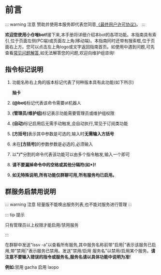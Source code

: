 # 前言

::: warning 注意
赞助并使用本服务即代表您同意[《最终用户许可协议》](/EULA)。
:::

<b>欢迎您使用小仓唯bot!</B>接下来,本手册将详细介绍本bot的各项功能。本指南具有索引,位于页面左侧(PC端)或页面左上角(移动端)。本指南同时还带有搜索框,位于页面右上方。您可以点击左上角logo或文字返回指南首页。如使用中遇到问题,可先查看[常见问题解答](/guide/commonquestion),如无法解答您的问题,欢迎向维护组咨询!

## 指令标记说明

1. 功能名称右上角的版本标记代表了何种版本具有此功能(如下所示)

   <b>抽卡</B><Badge text="轻量" type="tip"/><Badge text="标准" type="tip"/><Badge text="豪华" type="tip"/> 

2. <b>(@bot)</b>标记代表该命令需要at机器人

3. <b>(管理员/维护组)</B>标记表示功能需要管理员或维护组权限

4. <b>(自动)</B>标记启用后无需手动触发,会自动执行,常见于订阅类功能

5. <b>[方括号]</b>表示其中参数是可选的,输入时<b>无需输入方括号</B>  

6. 未在<B>[方括号]</B>的参数参数是必选的,必须输入

7. 以<B>"/"</B>分割的命令代表该功能可以由多个指令触发,输入一个即可

8. <b>请不要漏掉命令中的空格或其他分隔符(如*)!</B>

9. <b>如无特殊说明,所有功能仅群聊可用,所有服务均已启用。</B>

## 群服务启禁用说明

::: warning 注意
轻量版不能唤出服务列表,也不能对服务进行管理
:::

::: tip 提示
<p>只有管理员以上权限才能启用/禁用服务</p>
:::

在群聊中发送"lssv -a"以查看所有服务,其中服务名称前带"启用|"表示该服务已启用,带"禁用|"表示服务已禁用。发送"禁用/启用 服务名"以禁用/启用某个服务。<b>请注意不要输入错误的指令或服务名,服务名请以具体功能中说明为准!</B>

<b>例如:</b>禁用 gacha 启用 laopo

